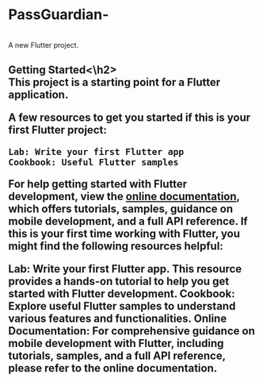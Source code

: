 # PassGuardian-
<br>
A new Flutter project.

<h2>Getting Started<\h2>
<br>
This project is a starting point for a Flutter application.

A few resources to get you started if this is your first Flutter project:

	Lab: Write your first Flutter app
	Cookbook: Useful Flutter samples
For help getting started with Flutter development, view the [online documentation](https://docs.flutter.dev/), which offers tutorials, samples, guidance on mobile development, and a full API reference.
If this is your first time working with Flutter, you might find the following resources helpful:

Lab: Write your first Flutter app. This resource provides a hands-on tutorial to help you get started with Flutter development.
Cookbook: Explore useful Flutter samples to understand various features and functionalities.
Online Documentation: For comprehensive guidance on mobile development with Flutter, including tutorials, samples, and a full API reference, please refer to the online documentation.
